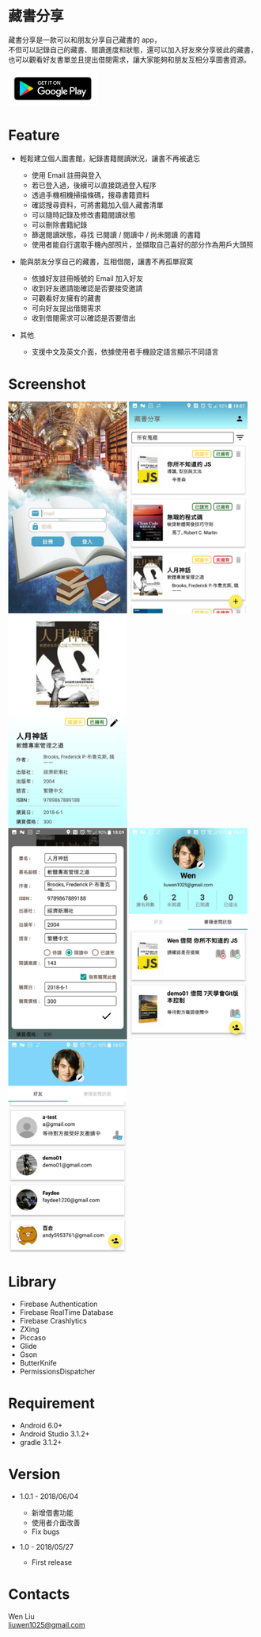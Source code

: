 # 藏書分享

藏書分享是一款可以和朋友分享自己藏書的 app， <br />
不但可以記錄自己的藏書、閱讀進度和狀態，還可以加入好友來分享彼此的藏書， <br />
也可以觀看好友書單並且提出借閱需求，讓大家能夠和朋友互相分享圖書資源。 <br />

[<img src="https://github.com/Wen-Liu/BookShare/raw/master/Screenshot/google-play-badge.png" width="180"  >](https://play.google.com/store/apps/details?id=com.wenliu.bookshare)

# Feature
- 輕鬆建立個人圖書館，紀錄書籍閱讀狀況，讓書不再被遺忘
  - 使用 Email 註冊與登入
  - 若已登入過，後續可以直接跳過登入程序
  - 透過手機相機掃描條碼，搜尋書籍資料
  - 確認搜尋資料，可將書籍加入個人藏書清單
  - 可以隨時記錄及修改書籍閱讀狀態
  - 可以刪除書籍紀錄
  - 篩選閱讀狀態，尋找 已閱讀 / 閱讀中 / 尚未閱讀 的書籍
  - 使用者能自行選取手機內部照片，並擷取自己喜好的部分作為用戶大頭照

- 能與朋友分享自己的藏書，互相借閱，讓書不再孤單寂寞
  - 依據好友註冊帳號的 Email 加入好友
  - 收到好友邀請能確認是否要接受邀請
  - 可觀看好友擁有的藏書
  - 可向好友提出借閱需求
  - 收到借閱需求可以確認是否要借出
  
- 其他
  - 支援中文及英文介面，依據使用者手機設定語言顯示不同語言


# Screenshot
<img src="https://github.com/Wen-Liu/BookShare/blob/master/Screenshot/2018-06-12%2018.13.02%20%E4%B8%8B%E5%8D%888.40.36.jpg" width="240" >  <img src="https://github.com/Wen-Liu/BookShare/blob/master/Screenshot/2018-06-12%2018.12.57%20%E4%B8%8B%E5%8D%888.40.36.jpg" width="240" >      <img src="https://github.com/Wen-Liu/BookShare/blob/master/Screenshot/2018-06-12%2018.12.45%20%E4%B8%8B%E5%8D%888.40.36.jpg" width="240" > <br />
   <img src="https://github.com/Wen-Liu/BookShare/blob/master/Screenshot/2018-06-12%2018.12.39%20%E4%B8%8B%E5%8D%888.40.36.jpg" width="240" > <img src="https://github.com/Wen-Liu/BookShare/blob/master/Screenshot/2018-06-12%2018.12.49%20%E4%B8%8B%E5%8D%888.40.36.jpg" width="240" > <img src="https://github.com/Wen-Liu/BookShare/blob/master/Screenshot/2018-06-12%2018.12.53%20%E4%B8%8B%E5%8D%888.40.36.jpg" width="240" >


# Library
* Firebase Authentication
* Firebase RealTime Database
* Firebase Crashlytics
* ZXing
* Piccaso
* Glide
* Gson
* ButterKnife
* PermissionsDispatcher


# Requirement
* Android 6.0+
* Android Studio 3.1.2+
* gradle 3.1.2+


# Version
* 1.0.1 - 2018/06/04

  * 新增借書功能
  * 使用者介面改善
  * Fix bugs
  
* 1.0 - 2018/05/27

  * First release
 
 
# Contacts
Wen Liu <br />
liuwen1025@gmail.com 
